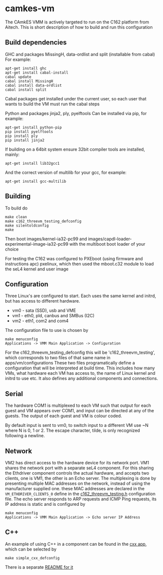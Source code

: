camkes-vm
=========

The CAmkES VMM is actively targeted to run on the C162 platform from Aitech.
This is short description of how to build and run this configuration

Build dependencies
------------------

GHC and packages MissingH, data-ordlist and split (installable from cabal)
For example:

    apt-get install ghc
    apt-get install cabal-install
    cabal update
    cabal install MissingH
    cabal install data-ordlist
    cabal install split

Cabal packages get installed under the current user, so each user that wants to
build the VM must run the cabal steps

Python and packages jinja2, ply, pyelftools
Can be installed via pip, for example:

    apt-get install python-pip
    pip install pyelftools
    pip install ply
    pip install jinja2

If building on a 64bit system ensure 32bit compiler tools are installed, mainly:

    apt-get install lib32gcc1

And the correct version of multilib for your gcc, for example:

    apt-get install gcc-multilib

Building
--------

To build do

    make clean
    make c162_threevm_testing_defconfig
    make silentoldconfig
    make

Then boot images/kernel-ia32-pc99 and images/capdl-loader-experimental-image-ia32-pc99
with the multiboot boot loader of your choice

For testing the C162 was configured to PXEboot (using firmware and instructions apc)
pxelinux, which then used the mboot.c32 module to load the seL4 kernel and user image

Configuration
-------------

Three Linux's are configured to start. Each uses the same kernel and initrd, but
has access to different hardware.

* vm0 - sata (SSD), usb and VME
* vm1 - eth0, pld, canbus and SMBus (I2C)
* vm2 - eth1, com2 and com4

The configuration file to use is chosen by

    make menuconfig
    Applications -> VMM Main Application -> Configuration

For the c162_threevm_testing_defconfig this will be 'c162_threevm_testing', which
corresponds to two files of that same name in apps/vm/configurations
These two files programatically define a configuration that will be interpreted
at build time. This includes how many VMs, what hardware each VM has access to,
the name of Linux kernel and initrd to use etc. It also defines any additional
components and connections.

Serial
------

The hardware COM1 is multiplexed to each VM such that output for each guest
and VM appears over COM1, and input can be directed at any of the guests. The
output of each guest and VM is colour coded.

By default input is sent to vm0, to switch input to a different VM use ~N where
N is 0, 1 or 2. The escape character, tilde, is only recognized following a newline.

Network
-------

VM2 has direct access to the hardware device for its network port. VM1 shares
the network port with a separate seL4 component. For this sharing the Ethdriver
component controls the actual hardware, and accepts two clients, one is VM1,
the other is an Echo server. The multiplexing is done by presenting multiple
MAC addresses on the network, instead of using the manufacturer supplied one.
these MAC addresses are declared in the `VM_ETHDRIVER_CLIENTS_0` define in
the [c162_threevm_testing.h](/apps/vm/configurations/c162_threevm_testing.h)
configuration file. The echo server responds to ARP requests and ICMP Ping
requests, its IP address is static and is configured by

    make menuconfig
    Applications -> VMM Main Application -> Echo server IP Address

C++
---

An example of using C++ in a component can be found in the [cxx app](/apps/cxx/),
which can be selected by

    make simple_cxx_defconfig

There is a separate [README for it](/apps/cxx/README)
